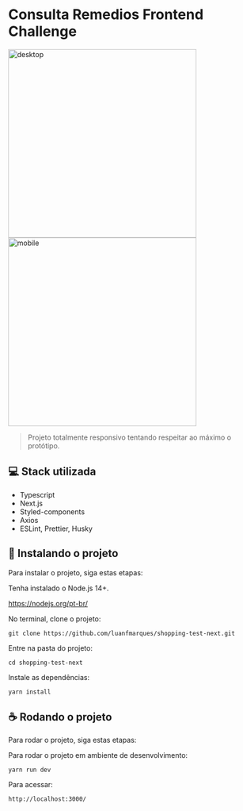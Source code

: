 # Consulta Remedios Frontend Challenge

<!---Esses são exemplos. Veja https://shields.io para outras pessoas ou para personalizar este conjunto de escudos. Você pode querer incluir dependências, status do projeto e informações de licença aqui--->

<p float="left">
  <img src="https://imagizer.imageshack.com/img924/2595/0YjaJH.png" alt="desktop" height="380">
  <img src="https://imagizer.imageshack.com/img923/7141/3pfT7y.png" alt="mobile" height="380">
</p>

> Projeto totalmente responsivo tentando respeitar ao máximo o protótipo.

## 💻 Stack utilizada

* Typescript
* Next.js
* Styled-components
* Axios
* ESLint, Prettier, Husky

## 🚀 Instalando o projeto

Para instalar o projeto, siga estas etapas:

Tenha instalado o Node.js 14+.

<https://nodejs.org/pt-br/>


No terminal, clone o projeto:
```
git clone https://github.com/luanfmarques/shopping-test-next.git
```

Entre na pasta do projeto:
```
cd shopping-test-next
```

Instale as dependências:
```
yarn install
```


## ☕ Rodando o projeto

Para rodar o projeto, siga estas etapas:

Para rodar o projeto em ambiente de desenvolvimento:
```
yarn run dev
```

Para acessar:
```
http://localhost:3000/
```
